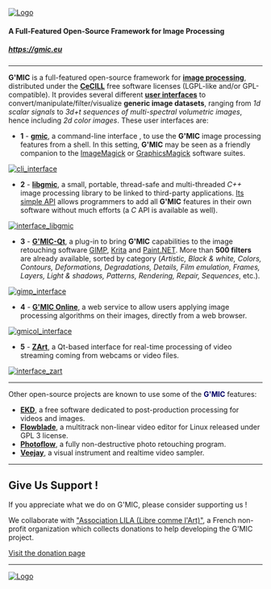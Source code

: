 <a href="https://gmic.eu">![Logo](https://gmic.eu/img/logo4.jpg)</a>

#### A Full-Featured Open-Source Framework for Image Processing
##### https://gmic.eu

-----------------------

**G'MIC** is a full-featured open-source framework for **[image processing](https://en.wikipedia.org/wiki/Image_processing)**, distributed under the
**[CeCILL](http://www.cecill.info/index.en.html)** free software licenses (LGPL-like and/or GPL-compatible).
It provides several different **[user interfaces](https://en.wikipedia.org/wiki/User_interface)** to convert/manipulate/filter/visualize **generic image datasets**,
ranging from _1d scalar signals_ to _3d+t sequences of multi-spectral volumetric images_, hence including _2d color images_.
These user interfaces are:

- **1** - **[gmic](https://gmic.eu/tutorial/basics.shtml)**, a command-line interface , to use the **G'MIC** image processing features from a shell.
In this setting, **G'MIC** may be seen as a friendly companion to the [ImageMagick](http://www.imagemagick.org) or [GraphicsMagick](http://www.graphicsmagick.org)
software suites.

<a href="https://gmic.eu/img/gmic_cli.jpg">![cli_interface](https://gmic.eu/img/gmic_cli_thumb.jpg)<a>

- **2** - **[libgmic](https://gmic.eu/libgmic.shtml)**, a small, portable, thread-safe and multi-threaded _C++_ image processing library to be linked to third-party applications.
[Its simple API](https://gmic.eu/libgmic.shtml) allows programmers to add all **G'MIC** features in their own software without much efforts (a _C_ API is available as well).

<a href="https://gmic.eu/img/gmic_libgmic.jpg">![interface_libgmic](https://gmic.eu/img/gmic_libgmic_thumb.jpg)</a>

- **3** - **[G'MIC-Qt](https://github.com/c-koi/gmic-qt)**, a plug-in to bring **G'MIC** capabilities to the image retouching software [GIMP](http://www.gimp.org), [Krita](https://www.krita.org) and [Paint.NET](https://www.getpaint.net/). More than **500 filters** are already available, sorted by category (_Artistic, Black &amp; white, Colors, Contours, Deformations, Degradations, Details, Film emulation, Frames, Layers,
Light &amp; shadows, Patterns, Rendering, Repair, Sequences_, etc.).

<a href="https://gmic.eu/img/gmic_gimp.jpg">![gimp_interface](https://gmic.eu/img/gmic_gimp_thumb.jpg)</a>

- **4** - **[G'MIC Online](https://gmicol.greyc.fr)**, a web service to allow users applying image processing algorithms on their images, directly from a web browser.

<a href="https://gmic.eu/img/gmic_gmicol.jpg">![gmicol_interface](https://gmic.eu/img/gmic_gmicol_thumb.jpg)</a>

- **5** - **[ZArt](https://www.youtube.com/watch?v=k1l3RdvwHeM)**, a Qt-based interface for real-time processing of video streaming coming from webcams or video files.

<a href="https://gmic.eu/img/gmic_zart.jpg">![interface_zart](https://gmic.eu/img/gmic_zart_thumb.jpg)</a>

-----------------------

Other open-source projects are known to use some of the <b><font color="#000066">G'MIC</font></b> features:

- **[EKD](http://ekd.tuxfamily.org)**, a free software dedicated to post-production processing for videos and images.
- **[Flowblade](https://github.com/jliljebl/flowblade)**, a multitrack non-linear video editor for Linux released under GPL 3 license.
- **[Photoflow](http://aferrero2707.github.io/PhotoFlow/)**, a fully non-destructive photo retouching program.
- **[Veejay](http://veejayhq.net/)**, a visual instrument and realtime video sampler.

-----------------------

## Give Us Support !

  If you appreciate what we do on G'MIC, please consider supporting us !

  We collaborate with ["Association LILA (Libre comme l'Art)"](https://libreart.info/en/projects/gmic),
  a French non-profit organization which collects donations to help developing the G'MIC project.

  [Visit the donation page](https://libreart.info/en/projects/gmic)

-----------------------

<a href="https://gmic.eu">![Logo](https://gmic.eu/img/logos2.jpg)</a>
